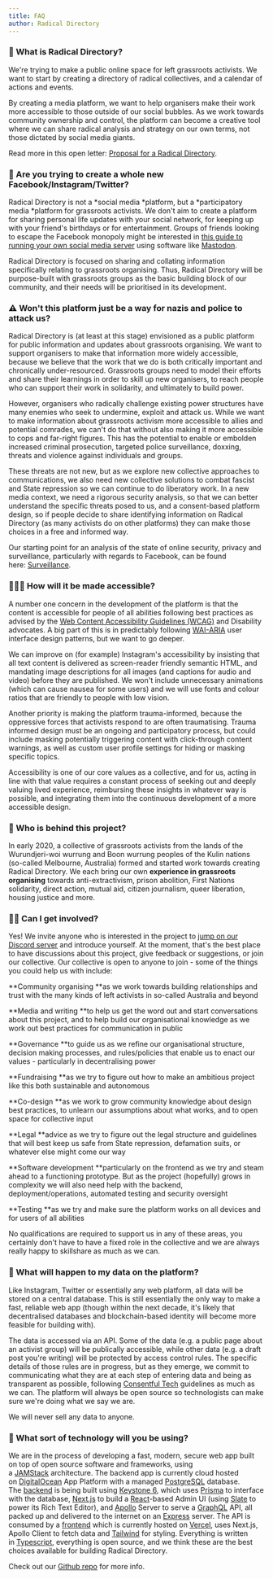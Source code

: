 ```yaml
---
title: FAQ
author: Radical Directory
---
```


### 🌱 What is Radical Directory?

We're trying to make a public online space for left grassroots activists. We
want to start by creating a directory of radical collectives, and a calendar of
actions and events.

By creating a media platform, we want to help organisers make their work more
accessible to those outside of our social bubbles. As we work towards community
ownership and control, the platform can become a creative tool where we can
share radical analysis and strategy on our own terms, not those dictated by
social media giants.

Read more in this open
letter: [Proposal for a Radical Directory](https://radical.directory/post/open-letter).

### 👀 Are you trying to create a whole new Facebook/Instagram/Twitter?

Radical Directory is not a *social media *platform, but a *participatory
media *platform for grassroots activists. We don't aim to create a platform for
sharing personal life updates with your social network, for keeping up with your
friend's birthdays or for entertainment. Groups of friends looking to escape the
Facebook monopoly might be interested
in [this guide to running your own social media server](https://runyourown.social/) using
software like [Mastodon](https://joinmastodon.org/).

Radical Directory is focused on sharing and collating information specifically
relating to grassroots organising. Thus, Radical Directory will be purpose-built
with grassroots groups as the basic building block of our community, and their
needs will be prioritised in its development.

### ⚠️ Won't this platform just be a way for nazis and police to attack us?

Radical Directory is (at least at this stage) envisioned as a public platform
for public information and updates about grassroots organising. We want to
support organisers to make that information more widely accessible, because we
believe that the work that we do is both critically important and chronically
under-resourced. Grassroots groups need to model their efforts and share their
learnings in order to skill up new organisers, to reach people who can support
their work in solidarity, and ultimately to build power.

However, organisers who radically challenge existing power structures have many
enemies who seek to undermine, exploit and attack us. While we want to make
information about grassroots activism more accessible to allies and potential
comrades, we can't do that without also making it more accessible to cops and
far-right figures. This has the potential to enable or embolden increased
criminal prosecution, targeted police surveillance, doxxing, threats and
violence against individuals and groups.

These threats are not new, but as we explore new collective approaches to
communications, we also need new collective solutions to combat fascist and
State repression so we can continue to do liberatory work. In a new media
context, we need a rigorous security analysis, so that we can better understand
the specific threats posed to us, and a consent-based platform design, so if
people decide to share identifying information on Radical Directory (as many
activists do on other platforms) they can make those choices in a free and
informed way.

Our starting point for an analysis of the state of online security, privacy and
surveillance, particularly with regards to Facebook, can be found
here: [Surveillance](https://radical.directory/post/surveillance).

### 👩🏾‍🦯 How will it be made accessible?

A number one concern in the development of the platform is that the content is
accessible for people of all abilities following best practices as advised by
the [Web Content Accessibility Guidelines (WCAG)](https://www.w3.org/WAI/standards-guidelines/wcag/) and
Disability advocates. A big part of this is in predictably
following [WAI-ARIA](https://www.w3.org/TR/wai-aria-practices/#aria_ex) user
interface design patterns, but we want to go deeper.

We can improve on (for example) Instagram's accessibility by insisting that all
text content is delivered as screen-reader friendly semantic HTML, and mandating
image descriptions for all images (and captions for audio and video) before they
are published. We won't include unnecessary animations (which can cause nausea
for some users) and we will use fonts and colour ratios that are friendly to
people with low vision.

Another priority is making the platform trauma-informed, because the oppressive
forces that activists respond to are often traumatising. Trauma informed design
must be an ongoing and participatory process, but could include masking
potentially triggering content with click-through content warnings, as well as
custom user profile settings for hiding or masking specific topics.

Accessibility is one of our core values as a collective, and for us, acting in
line with that value requires a constant process of seeking out and deeply
valuing lived experience, reimbursing these insights in whatever way is
possible, and integrating them into the continuous development of a more
accessible design.

### 👥 Who is behind this project?

In early 2020, a collective of grassroots activists from the lands of the
Wurundjeri-woi wurrung and Boon wurrung peoples of the Kulin nations (so-called
Melbourne, Australia) formed and started work towards creating Radical
Directory. We each bring our own **experience in grassroots organising** towards
anti-extractivism, prison abolition, First Nations solidarity, direct action,
mutual aid, citizen journalism, queer liberation, housing justice and more.

### 🙋🏽 Can I get involved?

Yes! We invite anyone who is interested in the project
to [jump on our Discord server](https://discord.gg/fRURFnac4H) and introduce
yourself. At the moment, that's the best place to have discussions about this
project, give feedback or suggestions, or join our collective. Our collective is
open to anyone to join - some of the things you could help us with include:

**Community organising **as we work towards building relationships and trust
with the many kinds of left activists in so-called Australia and beyond

**Media and writing **to help us get the word out and start conversations about
this project, and to help build our organisational knowledge as we work out best
practices for communication in public

**Governance **to guide us as we refine our organisational structure, decision
making processes, and rules/policies that enable us to enact our values -
particularly in decentralising power

**Fundraising **as we try to figure out how to make an ambitious project like
this both sustainable and autonomous

**Co-design **as we work to grow community knowledge about design best
practices, to unlearn our assumptions about what works, and to open space for
collective input

**Legal **advice as we try to figure out the legal structure and guidelines that
will best keep us safe from State repression, defamation suits, or whatever else
might come our way

**Software development **particularly on the frontend as we try and steam ahead
to a functioning prototype. But as the project (hopefully) grows in complexity
we will also need help with the backend, deployment/operations, automated
testing and security oversight

**Testing **as we try and make sure the platform works on all devices and for
users of all abilities

No qualifications are required to support us in any of these areas, you
certainly don't have to have a fixed role in the collective and we are always
really happy to skillshare as much as we can.

### 👻 What will happen to my data on the platform? 

Like Instagram, Twitter or essentially any web platform, all data will be stored
on a central database. This is still essentially the only way to make a fast,
reliable web app (though within the next decade, it's likely that decentralised
databases and blockchain-based identity will become more feasible for building
with).

The data is accessed via an API. Some of the data (e.g. a public page about an
activist group) will be publically accessible, while other data (e.g. a draft
post you're writing) will be protected by access control rules. The specific
details of those rules are in progress, but as they emerge, we commit to
communicating what they are at each step of entering data and being as
transparent as possible,
following [Consentful Tech](https://www.consentfultech.io/) guidelines as much
as we can. The platform will always be open source so technologists can make
sure we're doing what we say we are.

We will never sell any data to anyone.

### 💾 What sort of technology will you be using?

We are in the process of developing a fast, modern, secure web app built on top
of open source software and frameworks, using
a [JAMStack](https://jamstack.wtf/) architecture. The backend app is currently
cloud hosted on [DigitalOcean](https://www.digitalocean.com/) App Platform with
a managed [PostgreSQL](https://www.postgresql.org/) database.
The [backend](https://edit.radical.directory/) is being built
using [Keystone 6](https://keystonejs.com/), which
uses [Prisma](https://www.prisma.io/) to interface with the
database, [Next.js](https://nextjs.org/) to build
a [React](https://reactjs.org/)-based Admin UI
(using [Slate](https://www.slatejs.org/) to power its Rich Text Editor),
and [Apollo](https://www.apollographql.com/) Server to serve
a [GraphQL](https://graphql.org/) API, all packed up and delivered to the
internet on an [Express](https://expressjs.com/) server. The API is consumed by
a [frontend](https://radical.directory/) which is currently hosted
on [Vercel](https://vercel.com/), uses Next.js, Apollo Client to fetch data
and [Tailwind](https://tailwindcss.com/) for styling. Everything is written
in [Typescript](https://www.typescriptlang.org/), everything is open source, and
we think these are the best choices available for building Radical Directory.

Check out our [Github repo](https://github.com/radicaldirectory) for more info.

